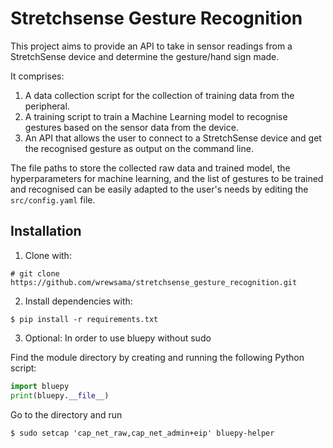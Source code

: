 # Stretchsense Gesture Recognition
This project aims to provide an API to take in sensor readings from a StretchSense device and determine the gesture/hand sign made.  

It comprises:
1. A data collection script for the collection of training data from the peripheral.
2. A training script to train a Machine Learning model to recognise gestures based on the sensor data from the device.
3. An API that allows the user to connect to a StretchSense device and get the recognised gesture as output on the command line.

The file paths to store the collected raw data and trained model, the hyperparameters for machine learning, and the list of gestures to be trained and recognised can be easily adapted to the user's needs by editing the `src/config.yaml` file.

## Installation
1. Clone with:
```
# git clone https://github.com/wrewsama/stretchsense_gesture_recognition.git
```
2. Install dependencies with:
```
$ pip install -r requirements.txt
```

3. Optional: In order to use bluepy without sudo

Find the module directory by creating and running the following Python script:
```python
import bluepy
print(bluepy.__file__)
```

Go to the directory and run
```
$ sudo setcap 'cap_net_raw,cap_net_admin+eip' bluepy-helper
```

